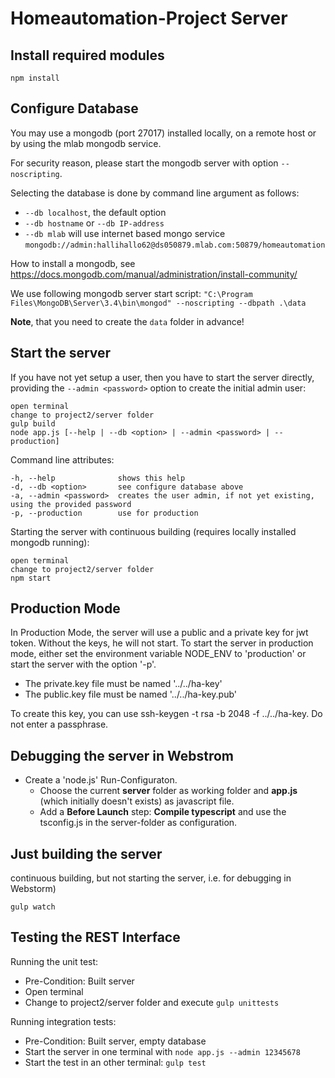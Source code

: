 # Homeautomation-Project Server

## Install required modules
`npm install`

## Configure Database
You may use a mongodb (port 27017) installed locally, on a remote host or by using the mlab mongodb service.

For security reason, please start the mongodb server with option `--noscripting`.

Selecting the database is done by command line argument as follows:
* `--db localhost`, the default option
* `--db hostname` or `--db IP-address`
* `--db mlab` will use internet based mongo service `mongodb://admin:hallihallo62@ds050879.mlab.com:50879/homeautomation`

How to install a mongodb, see https://docs.mongodb.com/manual/administration/install-community/

We use following mongodb server start script: `"C:\Program Files\MongoDB\Server\3.4\bin\mongod" --noscripting --dbpath .\data`

**Note**, that you need to create the `data` folder in advance!
                                              

## Start the server

If you have not yet setup a user, then you have to start the server directly, providing the `--admin <password>` option to create the initial admin user:
```
open terminal
change to project2/server folder
gulp build
node app.js [--help | --db <option> | --admin <password> | --production]
```
Command line attributes:
```
-h, --help              shows this help
-d, --db <option>       see configure database above
-a, --admin <password>  creates the user admin, if not yet existing, using the provided password
-p, --production        use for production
```
Starting the server with continuous building (requires locally installed mongodb running):
```
open terminal
change to project2/server folder
npm start
```

## Production Mode

In Production Mode, the server will use a public and a private key for jwt token. 
Without the keys, he will not start. To start the server in production mode, either set
the environment variable NODE_ENV to 'production' or start the server with the option '-p'.

* The private.key file must be named '../../ha-key'
* The public.key file must be named '../../ha-key.pub'

To create this key, you can use ssh-keygen -t rsa -b 2048 -f ../../ha-key. Do not enter a passphrase.

## Debugging the server in Webstrom
* Create a 'node.js' Run-Configuraton. 
  * Choose the current **server** folder as working folder and **app.js** (which initially doesn't exists) as javascript file.
  * Add a **Before Launch** step:  **Compile typescript** and use the tsconfig.js in the server-folder as configuration.


## Just building the server
continuous building, but not starting the server, i.e. for debugging in Webstorm)
```
gulp watch
```

## Testing the REST Interface

Running the unit test:
* Pre-Condition: Built server
* Open terminal
* Change to project2/server folder and execute `gulp unittests`

Running integration tests:
* Pre-Condition: Built server, empty database
* Start the server in one terminal with `node app.js --admin 12345678`
* Start the test in an other terminal: `gulp test`
